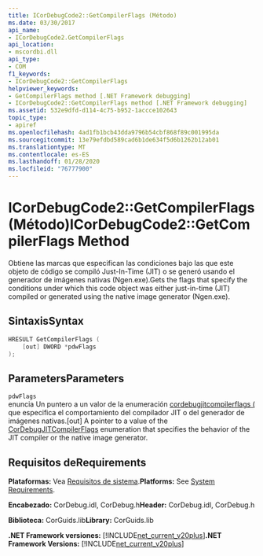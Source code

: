 ```yaml
---
title: ICorDebugCode2::GetCompilerFlags (Método)
ms.date: 03/30/2017
api_name:
- ICorDebugCode2.GetCompilerFlags
api_location:
- mscordbi.dll
api_type:
- COM
f1_keywords:
- ICorDebugCode2::GetCompilerFlags
helpviewer_keywords:
- GetCompilerFlags method [.NET Framework debugging]
- ICorDebugCode2::GetCompilerFlags method [.NET Framework debugging]
ms.assetid: 532e9dfd-d114-4c75-b952-1accce102643
topic_type:
- apiref
ms.openlocfilehash: 4ad1fb1bcb43dda9796b54cbf868f89c001995da
ms.sourcegitcommit: 13e79efdbd589cad6b1de634f5d6b1262b12ab01
ms.translationtype: MT
ms.contentlocale: es-ES
ms.lasthandoff: 01/28/2020
ms.locfileid: "76777900"
---
```

# <a name="icordebugcode2getcompilerflags-method"></a><span data-ttu-id="bf34d-102">ICorDebugCode2::GetCompilerFlags (Método)</span><span class="sxs-lookup"><span data-stu-id="bf34d-102">ICorDebugCode2::GetCompilerFlags Method</span></span>

<span data-ttu-id="bf34d-103">Obtiene las marcas que especifican las condiciones bajo las que este objeto de código se compiló Just-In-Time (JIT) o se generó usando el generador de imágenes nativas (Ngen.exe).</span><span class="sxs-lookup"><span data-stu-id="bf34d-103">Gets the flags that specify the conditions under which this code object was either just-in-time (JIT) compiled or generated using the native image generator (Ngen.exe).</span></span>

## <a name="syntax"></a><span data-ttu-id="bf34d-104">Sintaxis</span><span class="sxs-lookup"><span data-stu-id="bf34d-104">Syntax</span></span>

```cpp
HRESULT GetCompilerFlags (
    [out] DWORD *pdwFlags
);
```

## <a name="parameters"></a><span data-ttu-id="bf34d-105">Parameters</span><span class="sxs-lookup"><span data-stu-id="bf34d-105">Parameters</span></span>

`pdwFlags`  
<span data-ttu-id="bf34d-106">enuncia Un puntero a un valor de la enumeración [cordebugjitcompilerflags (](cordebugjitcompilerflags-enumeration.md) que especifica el comportamiento del compilador JIT o del generador de imágenes nativas.</span><span class="sxs-lookup"><span data-stu-id="bf34d-106">[out] A pointer to a value of the [CorDebugJITCompilerFlags](cordebugjitcompilerflags-enumeration.md) enumeration that specifies the behavior of the JIT compiler or the native image generator.</span></span>

## <a name="requirements"></a><span data-ttu-id="bf34d-107">Requisitos de</span><span class="sxs-lookup"><span data-stu-id="bf34d-107">Requirements</span></span>

<span data-ttu-id="bf34d-108">**Plataformas:** Vea [Requisitos de sistema](../../../../docs/framework/get-started/system-requirements.md).</span><span class="sxs-lookup"><span data-stu-id="bf34d-108">**Platforms:** See [System Requirements](../../../../docs/framework/get-started/system-requirements.md).</span></span>

<span data-ttu-id="bf34d-109">**Encabezado:** CorDebug.idl, CorDebug.h</span><span class="sxs-lookup"><span data-stu-id="bf34d-109">**Header:** CorDebug.idl, CorDebug.h</span></span>

<span data-ttu-id="bf34d-110">**Biblioteca:** CorGuids.lib</span><span class="sxs-lookup"><span data-stu-id="bf34d-110">**Library:** CorGuids.lib</span></span>

<span data-ttu-id="bf34d-111">**.NET Framework versiones:** [!INCLUDE[net_current_v20plus](../../../../includes/net-current-v20plus-md.md)]</span><span class="sxs-lookup"><span data-stu-id="bf34d-111">**.NET Framework Versions:** [!INCLUDE[net_current_v20plus](../../../../includes/net-current-v20plus-md.md)]</span></span>
